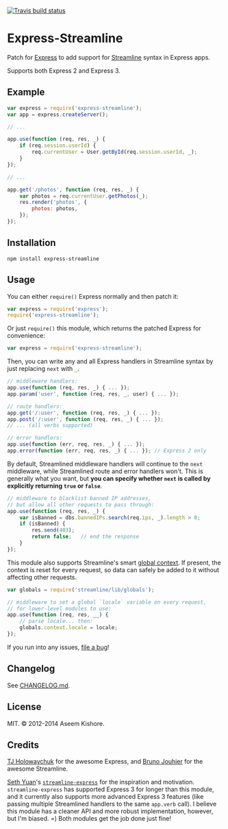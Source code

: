 [![Travis build status](https://travis-ci.org/aseemk/express-streamline.png?branch=master)](https://travis-ci.org/aseemk/express-streamline)

# Express-Streamline

Patch for [Express](http://expressjs.com/) to add support for
[Streamline](https://github.com/Sage/streamlinejs) syntax in Express apps.

Supports both Express 2 and Express 3.

## Example

```js
var express = require('express-streamline');
var app = express.createServer();

// ...

app.use(function (req, res, _) {
    if (req.session.userId) {
        req.currentUser = User.getById(req.session.userId, _);
    }
});

// ...

app.get('/photos', function (req, res, _) {
    var photos = req.currentUser.getPhotos(_);
    res.render('photos', {
        photos: photos,
    });
});
```

## Installation

```
npm install express-streamline
```

## Usage

You can either `require()` Express normally and then patch it:

```js
var express = require('express');
require('express-streamline');
```

Or just `require()` this module, which returns the patched Express for
convenience:

```js
var express = require('express-streamline');
```

Then, you can write any and all Express handlers in Streamline syntax by just
replacing `next` with `_`.

```js
// middleware handlers:
app.use(function (req, res, _) { ... });
app.param('user', function (req, res, _, user) { ... });

// route handlers:
app.get('/:user', function (req, res, _) { ... });
app.post('/:user', function (req, res, _) { ... });
// ... (all verbs supported)

// error handlers:
app.use(function (err, req, res, _) { ... });
app.error(function (err, req, res, _) { ... }); // Express 2 only
```

By default, Streamlined middleware handlers will continue to the `next`
middleware, while Streamlined route and error handlers won't.
This is generally what you want, but **you can specify whether `next` is
called by explicitly returning `true` or `false`**.

```js
// middleware to blacklist banned IP addresses,
// but allow all other requests to pass through:
app.use(function (req, res, _) {
    var isBanned = dbs.bannedIPs.search(req.ips, _).length > 0;
    if (isBanned) {
        res.send(403);
        return false;   // end the response
    }
});
```

This module also supports Streamline's smart
[global context](https://github.com/Sage/streamlinejs/blob/master/lib/globals.md).
If present, the context is reset for every request, so data can safely be
added to it without affecting other requests.

```js
var globals = require('streamline/lib/globals');

// middleware to set a global `locale` variable on every request,
// for lower-level modules to use:
app.use(function (req, res, __) {
    // parse locale... then:
    globals.context.locale = locale;
});
```

If you run into any issues, [file a bug](https://github.com/aseemk/express-streamline/issues/)!

## Changelog

See [CHANGELOG.md](./CHANGELOG.md).

## License

MIT. &copy; 2012-2014 Aseem Kishore.

## Credits

[TJ Holowaychuk](https://github.com/visionmedia) for the awesome Express, and
[Bruno Jouhier](https://github.com/bjouhier) for the awesome Streamline.

[Seth Yuan](https://github.com/sethyuan)'s
[`streamline-express`](https://github.com/sethyuan/streamline-express) for the
inspiration and motivation.
`streamline-express` has supported Express 3 for longer than this module, and
it currently also supports more advanced Express 3 features (like passing
multiple Streamlined handlers to the same `app.verb` call).
I believe this module has a cleaner API and more robust implementation,
however, but I'm biased. =) Both modules get the job done just fine!
